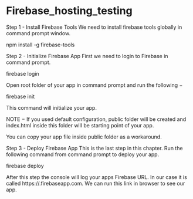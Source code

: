 # Firebase_hosting_testing


Step 1 - Install Firebase Tools
We need to install firebase tools globally in command prompt window.

npm install -g firebase-tools

Step 2 - Initialize Firebase App
First we need to login to Firebase in command prompt.

firebase login

Open root folder of your app in command prompt and run the following −

firebase init

This command will initialize your app.

NOTE − If you used default configuration, public folder will be created and index.html inside this folder will be starting point of your app.

You can copy your app file inside public folder as a workaround.

Step 3 - Deploy Firebase App
This is the last step in this chapter. Run the following command from command prompt to deploy your app.

firebase deploy

After this step the console will log your apps Firebase URL. In our case it is called https://<databasename>.firebaseapp.com. We can run this link in browser to see our app.